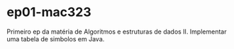 # ep01-mac323
Primeiro ep da matéria de Algoritmos e estruturas de dados II. Implementar uma tabela de simbolos em Java.
